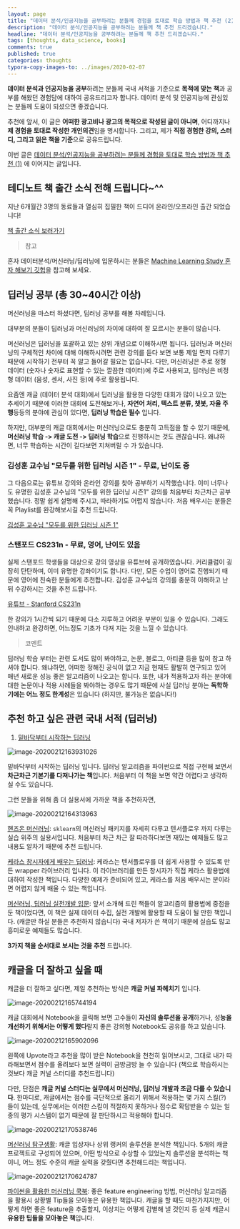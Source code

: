 ```yaml
---
layout: page
title: "데이터 분석/인공지능을 공부하려는 분들께 경험을 토대로 학습 방법과 책 추천 (2)"
description: "데이터 분석/인공지능을 공부하려는 분들께 책 추천 드리겠습니다."
headline: "데이터 분석/인공지능을 공부하려는 분들께 책 추천 드리겠습니다."
tags: [thoughts, data_science, books]
comments: true
published: true
categories: thoughts
typora-copy-images-to: ../images/2020-02-07
---
```




**데이터 분석과 인공지능을 공부**하려는 분들께 국내 서적을 기준으로 **목적에 맞는 책**과 공부를 해왔던 경험담에 대하여 공유드리고자 합니다. 데이터 분석 및 인공지능에 관심있는 분들께 도움이 되셨으면 좋겠습니다.

추천에 앞서, 이 글은 **어떠한 광고비나 광고의 목적으로 작성된 글이 아니며**, 어디까지나 **제 경험을 토대로 작성한 개인의견**임을 명시합니다. 그리고, 제가 **직접 경험한 강의, 스터디, 그리고 읽은 책을 기준**으로 공유드립니다.

이번 글은 [데이터 분석/인공지능을 공부하려는 분들께 경험을 토대로 학습 방법과 책 추천 (1)](https://teddylee777.github.io/thoughts/데이터분석-인공지능-서적-추천) 에 이어지는 글입니다. 

## 테디노트 책 출간 소식 전해 드립니다~^^

지난 6개월간 3명의 동료들과 열심히 집필한 책이 드디어 온라인/오프라인 출간 되었습니다!

[책 출간 소식 보러가기](https://teddylee777.github.io/thoughts/tf-book)

> 참고

혼자 데이터분석/머신러닝/딥러닝에 입문하시는 분들은 [Machine Learning Study 혼자 해보기 깃헙](https://github.com/teddylee777/machine-learning)을 참고해 보세요.



## 딥러닝 공부 (총 30~40시간 이상)

머신러닝을 마스터 하셨다면, 딥러닝 공부를 해볼 차례입니다.

대부분의 분들이 딥러닝과 머신러닝의 차이에 대하여 잘 모르시는 분들이 많습니다.

머신러닝은 딥러닝을 포괄하고 있는 상위 개념으로 이해하시면 됩니다. 딥러닝과 머신러닝의 구체적인 차이에 대해 이해하시려면 관련 강의를 듣다 보면 보통 제일 먼저 다루기 때문에 시작하기 전부터 꼭 알고 들어갈 필요는 없습니다. 다만, 머신러닝은 주로 정형 데이터 (숫자나 숫자로 표현할 수 있는 깔끔한 데이터)에 주로 사용되고, 딥러닝은 비정형 데이터 (음성, 센서, 사진 등)에 주로 활용됩니다.

요즘엔 캐글 (데이터 분석 대회)에서 딥러닝을 활용한 다양한 대회가 많이 나오고 있는 추세이기 때문에 이러한 대회에 도전해보거나, **자연어 처리, 텍스트 분류, 챗봇, 자율 주행**등등의 분야에 관심이 있다면, **딥러닝 학습은 필수** 입니다.

하지만, 대부분의 캐글 대회에서는 머신러닝으로도 충분히 고득점을 할 수 있기 때문에, **머신러닝 학습 -> 캐글 도전 -> 딥러닝 학습**으로 진행하시는 것도 괜찮습니다. 왜냐하면, 너무 학습하는 시간이 길다보면 지쳐버릴 수 가 있습니다.



### 김성훈 교수님 "모두를 위한 딥러닝 시즌 1" - 무료, 난이도 중

그 다음으로는 유튜브 강의와 온라인 강의를 찾아 공부하기 시작했습니다. 이미 너무나도 유명한 김성훈 교수님의 "모두를 위한 딥러닝 시즌1" 강의를 처음부터 차근차근 공부했습니다. 정말 쉽게 설명해 주시고, 따라하기도 어렵지 않습니다. 처음 배우시는 분들은 꼭 Playlist를 완강해보시길 추천 드립니다.

[김성훈 교수님 "모두를 위한 딥러닝 시즌 1"](https://www.youtube.com/watch?v=BS6O0zOGX4E&list=PLlMkM4tgfjnLSOjrEJN31gZATbcj_MpUm)



### 스탠포드 CS231n - 무료, 영어, 난이도 있음

실제 스탠포드 학생들을 대상으로 강의 영상을 유튜브에 공개하였습니다. 커리큘럼이 굉장히 탄탄하며, 이미 유명한 강좌이기도 합니다. 다만, 모든 수업이 영어로 진행되기 때문에 영어에 친숙한 분들에게 추천합니다. 김성훈 교수님의 강의를 충분히 이해하고 난 뒤 수강하시는 것을 추천 드립니다.

[유튜브 - Stanford CS231n](https://www.youtube.com/watch?v=vT1JzLTH4G4&list=PLC1qU-LWwrF64f4QKQT-Vg5Wr4qEE1Zxk)

한 강의가 1시간씩 되기 때문에 다소 지루하고 어려운 부분이 있을 수 있습니다. 그래도 인내하고 완강하면, 어느정도 기초가 다져 지는 것을 느낄 수 있습니다.



> 코멘트

딥러닝 학습 부터는 관련 도서도 많이 봐야하고, 논문, 블로그, 아티클 등을 많이 참고 하셔야 합니다. 왜냐하면, 어떠한 정해진 공식이 없고 지금 현재도 활발히 연구되고 있어 매년 새로운 성능 좋은 알고리즘이 나오고는 합니다. 또한, 내가 적용하고자 하는 분야에 대한 논문이나 적용 사례들을 봐야하는 경우도 많기 때문에 사실 딥러닝 분야는 **독학하기에는 어느 정도 한계성**은 있습니다 (하지만, 불가능은 없습니다!)



## 추천 하고 싶은 관련 국내 서적 (딥러닝)

1. [밑바닥부터 시작하는 딥러닝](http://www.yes24.com/Product/Goods/34970929?scode=032&OzSrank=1)

![image-20200212163931026](../images/2020-02-07/image-20200212163931026.png)

밑바닥부터 시작하는 딥러닝 입니다. 딥러닝 알고리즘을 파이썬으로 직접 구현해 보면서 **차근차근 기본기를 다져나가는 책**입니다. 처음부터 이 책을 보면 약간 어렵다고 생각하실 수도 있습니다. 



그런 분들을 위해 좀 더 실용서에 가까운 책을 추천하자면,

![image-20200212164313963](../images/2020-02-07/image-20200212164313963.png)



[핸즈온 머신러닝](http://www.yes24.com/Product/Goods/59878826?scode=032&OzSrank=1): `sklearn`의 머신러닝 패키지를 자세히 다루고 텐서플로우 까지 다루는 실습 위주의 실용서입니다. 처음부터 차근 차근 잘 따라하다보면 재밌는 예제들도 많고 내용도 알차기 때문에 추천 드립니다.

[케라스 창시자에게 배우는 딥러닝](http://www.yes24.com/Product/Goods/65050162?Acode=101): 케라스는 텐서플로우를 더 쉽게 사용할 수 있도록 만든 wrapper 라이브러리 입니다. 이 라이브러리를 만든 창시자가 직접 케라스 활용법에 대하여 작성한 책입니다. 다양한 예제가 준비되어 있고, 케라스를 처음 배우시는 분이라면 어렵지 않게 배울 수 있는 책입니다.

[머신러닝, 딥러닝 실전개발 입문](http://www.yes24.com/Product/Goods/84802550?Acode=101): 앞서 소개해 드린 책들이 알고리즘의 활용법에 중점을 둔 책이었다면, 이 책은 실제 데이터 수집, 실전 개발에 활용할 때 도움이 될 만한 책입니다. (캐글만 하실 분들은 추천하지 않습니다) 국내 저자가 쓴 책이기 때문에 실습도 많고 흥미로운 예제들도 많습니다.

**3가지 책을 순서대로 보시는 것을 추천** 드립니다.



## 캐글을 더 잘하고 싶을 때

캐글을 더 잘하고 싶다면, 제일 추천하는 방식은 **캐글 커널 파헤치기** 입니다.

![image-20200212165744194](../images/2020-02-07/image-20200212165744194.png)



캐글 대회에서 Notebook을 클릭해 보면 고수들이 **자신의 솔루션을 공개**하거나, 성**능을 개선하기 위해서는 어떻게 했다**랄지 좋은 강의형 Notebook도 공유를 하고 있습니다. 

![image-20200212165902096](../images/2020-02-07/image-20200212165902096.png)

왼쪽에 Upvote라고 추천을 많이 받은 Notebook을 천천히 읽어보시고, 그대로 내가 따라해보면서 점수를 올려보다 보면 실력이 금방금방 늘 수 있습니다 (책으로 학습하시는 것보다 캐글 커널 스터디를 추천드립니다)

다만, 단점은 **캐글 커널 스터디는 실무에서 머신러닝, 딥러닝 개발과 조금 다를 수 있습니다**. 한마디로, 캐글에서는 점수를 극단적으로 올리기 위해서 적용하는 몇 가지 스킬(?) 들이 있는데, 실무에서는 이러한 스킬이 적절하지 못하거나 점수로 확답받을 수 있는 일종의 평가 시스템이 없기 때문에 잘 판단하시고 적용해야 합니다.



![image-20200212170538746](../images/2020-02-07/image-20200212170538746.png)

[머신러닝 탐구생활](http://www.yes24.com/Product/Goods/63830327?scode=029): 캐글 입상자나 상위 랭커의 솔루션을 분석한 책입니다. 5개의 캐글 프로젝트로 구성되어 있으며, 어떤 방식으로 수상할 수 있었는지 솔루션을 분석하는 책이니, 어느 정도 수준의 캐글 실력을 갖췄다면 추천해드리는 책입니다.



![image-20200212170624787](../images/2020-02-07/image-20200212170624787.png)

[파이썬을 활용한 머신러닝 쿡북](http://www.yes24.com/Product/Goods/78222401?scode=032&OzSrank=1): 좋은 feature engineering 방법, 머신러닝 알고리즘을 활용시 상황별 Tip들을 모아놓은 유용한 책입니다. 캐글을 할 때도 마찬가지지만, 어떻게 하면 좋은 feature을 추출할지, 이상치는 어떻게 감별해 낼 것인지 등 실제 캐글시 **유용한 팁들을 모아놓은 책**입니다.























